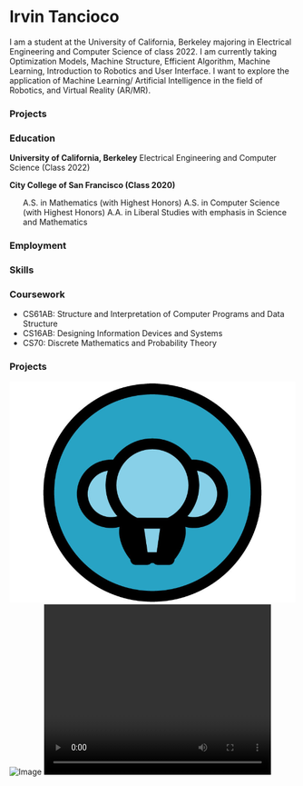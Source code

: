 # Irvin Tancioco

I am a student at the University of California, Berkeley majoring in Electrical Engineering and Computer Science of class 2022. I am currently taking Optimization Models, Machine Structure, Efficient Algorithm, Machine Learning, Introduction to Robotics and User Interface. I want to explore the application of Machine Learning/ Artificial Intelligence in the field of Robotics, and Virtual Reality (AR/MR).

### Projects

### Education


<b>University of California, Berkeley</b>
Electrical Engineering and Computer Science (Class 2022)

<b>City College of San Francisco (Class 2020)</b>
<ul>
  A.S. in Mathematics (with Highest Honors)
  A.S. in Computer Science (with Highest Honors)
  A.A. in Liberal Studies with emphasis in Science and Mathematics
</ul>

### Employment
### Skills
### Coursework
- CS61AB: Structure and Interpretation of Computer Programs and Data Structure
- CS16AB: Designing Information Devices and Systems 
- CS70: Discrete Mathematics and Probability Theory


### Projects


![Image](logo-3.jpg)
![Image](bg.gif)
<video src="https://www.youtube.com/watch?v=3LopI4YeC4I" width="400" height="300">youbute
